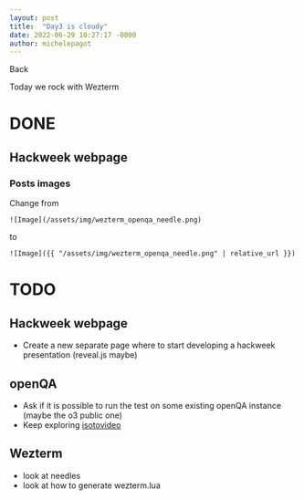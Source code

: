 ```yaml
---
layout: post
title:  "Day3 is cloudy"
date: 2022-06-29 10:27:17 -0000
author: michelepagot
---
```


<a onclick="window.history.back()">Back</a>

Today we rock with Wezterm

# DONE

## Hackweek webpage

### Posts images

Change from

```
![Image](/assets/img/wezterm_openqa_needle.png)
```

to

```
![Image]({{ "/assets/img/wezterm_openqa_needle.png" | relative_url }})
```

# TODO

## Hackweek webpage
* Create a new separate page where to start developing a hackweek presentation (reveal.js maybe)

## openQA
* Ask if it is possible to run the test on some existing openQA instance (maybe the o3 public one)
* Keep exploring [isotovideo](https://kalikiana.gitlab.io/post/2022-03-16-running-standandalone-tests-with-isotovideo/)

## Wezterm
* look at needles
* look at how to generate wezterm.lua
